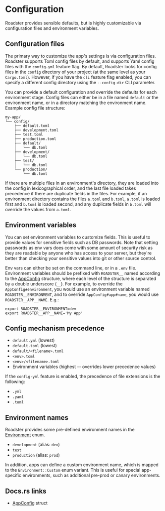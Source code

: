 # Configuration

Roadster provides sensible defaults, but is highly customizable via configuration files and environment variables.

## Configuration files

The primary way to customize the app's settings is via configuration files. Roadster supports Toml config files by
default, and supports Yaml config files with the `config-yml` feature flag. By default, Roadster looks for config files
in the `config` directory of your project (at the same level as your `Cargo.toml`). However, if you have the `cli`
feature flag enabled, you can specify a different config directory using the `--config-dir` CLI parameter.

You can provide a default configuration and override the defaults for each environment stage. Config files can either
be in a file named `default` or the environment name, or in a directory matching the environment name. Example config
file structure:

```text
my-app/
└── config/
    ├── default.toml
    ├── development.toml
    ├── test.toml
    ├── production.toml
    ├── default/
    │   └── db.toml
    ├── development/
    │   └── db.toml
    ├── test/
    │   └── db.toml
    └── production/
        └── db.toml
```

If there are multiple files in an environment's directory, they are loaded into the config in lexicographical order, and
the last file loaded takes precedence if there are duplicate fields in the files. For example, if an environment
directory contains the files `a.toml` and `b.toml`, `a.toml` is loaded first and `b.toml` is loaded second, and any
duplicate fields in `b.toml` will override the values from `a.toml`.

## Environment variables

You can set environment variables to customize fields. This is useful to provide values for sensitive fields such as DB
passwords. Note that setting passwords as env vars does come with some amount of security risk as they are readable by
anyone who has access to your server, but they're better than checking your sensitive values into git or other source
control.

Env vars can either be set on the command line, or in a `.env` file. Environment variables should be prefixed with
`ROADSTER__` named according to the [AppConfig](https://docs.rs/roadster/latest/roadster/config/struct.AppConfig.html)
structure, where each level of the structure is separated by a double underscore (`__`). For example, to override the
`AppConfig#environment`, you would use an environment variable named `ROADSTER__ENVIRONMENT`, and to override
`AppConfig#app#name`, you would use `ROADSTER__APP__NAME`. E.g.:

```shell
export ROADSTER__ENVIRONMENT=dev
export ROADSTER__APP__NAME='My App'
```

## Config mechanism precedence

- `default.yml` (lowest)
- `default.toml` (lowest)
- `default/<filename>.toml`
- `<env>.toml`
- `<env>/<filename>.toml`
- Environment variables (highest -- overrides lower precedence values)

If the `config-yml` feature is enabled, the precedence of file extensions is the following:

- `.yml`
- `.yaml`
- `.toml`

## Environment names

Roadster provides some pre-defined environment names in
the [Environment](https://docs.rs/roadster/latest/roadster/config/environment/enum.Environment.html) enum.

- `development` (alias: `dev`)
- `test`
- `production` (alias: `prod`)

In addition, apps can define a custom environment name, which is mapped to the `Environment::Custom` enum variant. This
is useful for special app-specific environments, such as additional pre-prod or canary environments.

## Docs.rs links

- [AppConfig](https://docs.rs/roadster/latest/roadster/config/struct.AppConfig.html) struct